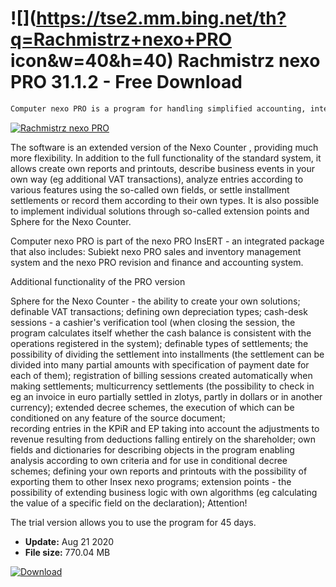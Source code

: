 # ![](https://tse2.mm.bing.net/th?q=Rachmistrz+nexo+PRO icon&w=40&h=40) Rachmistrz nexo PRO 31.1.2 - Free Download

```sh
Computer nexo PRO is a program for handling simplified accounting, intended for companies that settle in the form of a book of revenues and expenses or a lump sum from registered income. It works both among entrepreneurs who document their activities themselves and in accounting offices.
```
[![Rachmistrz nexo PRO](https://gallery.dpcdn.pl/imgc/Tools/48332/g_-_420x350_1.5_-_x20140311161240_0.png)](https://softexe.net/win/business/finance/rachmistrz-nexo-pro:heep.html)

The software is an extended version of the Nexo Counter , providing much more flexibility. In addition to the full functionality of the standard system, it allows create own reports and printouts, describe business events in your own way (eg additional VAT transactions), analyze entries according to various features using the so-called own fields, or settle installment settlements or record them according to their own types. It is also possible to implement individual solutions through so-called extension points and Sphere for the Nexo Counter.
 
 Computer nexo PRO is part of the nexo PRO InsERT - an integrated package that also includes: Subiekt nexo PRO sales and inventory management system and the nexo PRO revision and finance and accounting system.
 
 Additional functionality of the PRO version
 
 Sphere for the Nexo Counter - the ability to create your own solutions;
 definable VAT transactions;
 defining own depreciation types;
 cash-desk sessions - a cashier's verification tool (when closing the session, the program calculates itself whether the cash balance is consistent with the operations registered in the system);
 definable types of settlements;
 the possibility of dividing the settlement into installments (the settlement can be divided into many partial amounts with specification of payment date for each of them);
 registration of billing sessions created automatically when making settlements;
 multicurrency settlements (the possibility to check in eg an invoice in euro partially settled in zlotys, partly in dollars or in another currency);
 extended decree schemes, the execution of which can be conditioned on any feature of the source document;  
 recording entries in the KPiR and EP taking into account the adjustments to revenue resulting from deductions falling entirely on the shareholder;
 own fields and dictionaries for describing objects in the program enabling analysis according to own criteria and for use in conditional decree schemes;
 defining your own reports and printouts with the possibility of exporting them to other Insex nexo programs;
 extension points - the possibility of extending business logic with own algorithms (eg calculating the value of a specific field on the declaration);
 Attention!
 
 The trial version allows you to use the program for 45 days.


- **Update:** Aug 21 2020
- **File size:** 770.04 MB

[![Download](https://cdn.softexe.net/static/img/download.png)](https://softexe.net/win/business/finance/rachmistrz-nexo-pro:heep.html)

